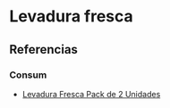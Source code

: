 # Levadura fresca

## Referencias

### Consum

* [Levadura Fresca Pack de 2 Unidades](https://tienda.consum.es/es/p/levadura-fresca-pack-de-2-unidades/7080419)
